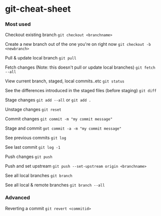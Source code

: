 # git-cheat-sheet
### Most used
Checkout existing branch
`git checkout <branchname>`

Create a new branch out of the one you're on right now 
`git checkout -b <newbranch>`

Pull & update local branch
`git pull`

Fetch changes (Note: this doesn't pull or update local branches)
`git fetch --all`

View current branch, staged, local commits..etc
`git status`

See the differences introduced in the staged files (before staging)
`git diff`

Stage changes
`git add --all` or `git add .`

Unstage changes
`git reset`

Commit changes
`git commit -m "my commit message"`

Stage and commit
`got commit -a -m "my commit message"`

See previous commits
`git log`

See last commit
`git log -1`

Push changes
`git push`

Push and set upstream
`git push --set-upstream origin <branchname>`

See all local branches
`git branch`

See all local & remote branches
`git branch --all`


### Advanced
Reverting a commit
`git revert <commitid>`